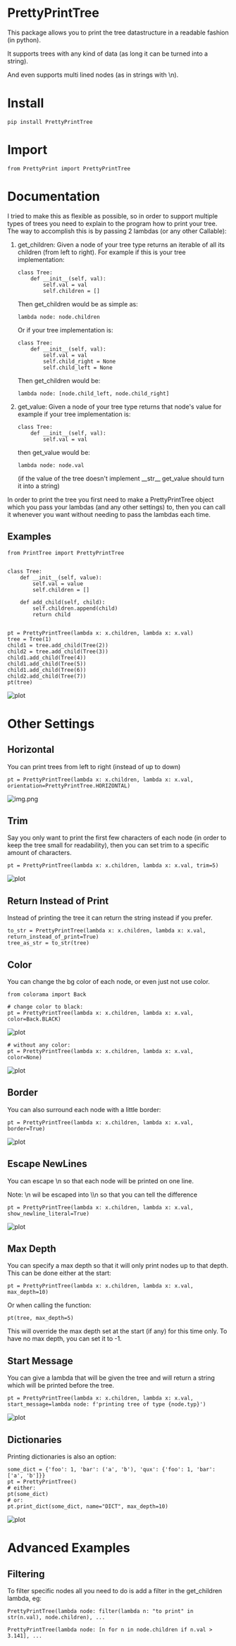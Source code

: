 # PrettyPrintTree

This package allows you to print the tree datastructure in a readable fashion (in python).

It supports trees with any kind of data (as long it can be turned into a string).

And even supports multi lined nodes (as in strings with \n).

# Install

```
pip install PrettyPrintTree
```


# Import

```
from PrettyPrint import PrettyPrintTree
```


# Documentation

I tried to make this as flexible as possible, so in order to support multiple types of trees
you need to explain to the program how to print your tree. The way to accomplish this is by passing 2 lambdas (or any other Callable):
1)  get_children: Given a node of your tree type returns an iterable of all its children (from left to right).
    For example if this is your tree implementation:
    ```
    class Tree:
        def __init__(self, val):
            self.val = val
            self.children = []
    ```
    Then get_children would be as simple as: 
    ```
    lambda node: node.children
    ```
    Or if your tree implementation is:
    ```
    class Tree:
        def __init__(self, val):
            self.val = val
            self.child_right = None
            self.child_left = None
    ```
    Then get_children would be: 
    ```
    lambda node: [node.child_left, node.child_right]
    ```

2)  get_value: Given a node of your tree type returns that node's value
    for example if your tree implementation is:
    ```
    class Tree:
        def __init__(self, val):
            self.val = val
    ```
    then get_value would be: 
    ```
    lambda node: node.val
    ```
    (if the value of the tree doesn't implement \_\_str\_\_ get_value should turn it into a string)




In order to print the tree you first need to make a PrettyPrintTree object which you pass your lambdas (and any other settings) to,
then you can call it whenever you want without needing to pass the lambdas each time.


## Examples

```
from PrintTree import PrettyPrintTree


class Tree:
    def __init__(self, value):
        self.val = value
        self.children = []

    def add_child(self, child):
        self.children.append(child)
        return child
        
        
pt = PrettyPrintTree(lambda x: x.children, lambda x: x.val)
tree = Tree(1)
child1 = tree.add_child(Tree(2))
child2 = tree.add_child(Tree(3))
child1.add_child(Tree(4))
child1.add_child(Tree(5))
child1.add_child(Tree(6))
child2.add_child(Tree(7))
pt(tree)
```
![plot](./ExampleImages/one_to_seven.JPG)


# Other Settings


## Horizontal
You can print trees from left to right (instead of up to down)
```
pt = PrettyPrintTree(lambda x: x.children, lambda x: x.val, orientation=PrettyPrintTree.HORIZONTAL)
```
![img.png](img.png)


## Trim
Say you only want to print the first few characters of each node (in order to keep the tree small for readability),
then you can set trim to a specific amount of characters.

```
pt = PrettyPrintTree(lambda x: x.children, lambda x: x.val, trim=5)
```
![plot](./ExampleImages/trim.JPG)


## Return Instead of Print
Instead of printing the tree it can return the string instead if you prefer.

```
to_str = PrettyPrintTree(lambda x: x.children, lambda x: x.val, return_instead_of_print=True)
tree_as_str = to_str(tree)
```


## Color
You can change the bg color of each node, or even just not use color.

```
from colorama import Back

# change color to black:
pt = PrettyPrintTree(lambda x: x.children, lambda x: x.val, color=Back.BLACK)
```
![plot](./ExampleImages/black.JPG)
```
# without any color:
pt = PrettyPrintTree(lambda x: x.children, lambda x: x.val, color=None)
```
![plot](./ExampleImages/no_color.JPG)


## Border
You can also surround each node with a little border:
```
pt = PrettyPrintTree(lambda x: x.children, lambda x: x.val, border=True)
```
![plot](./ExampleImages/border.JPG)


## Escape NewLines
You can escape \n so that each node will be printed on one line.

Note: \\n wil be escaped into \\\\n so that you can tell the difference
```
pt = PrettyPrintTree(lambda x: x.children, lambda x: x.val, show_newline_literal=True)
```
![plot](./ExampleImages/new_line.JPG)


## Max Depth
You can specify a max depth so that it will only print nodes up to that depth.
This can be done either at the start:
```
pt = PrettyPrintTree(lambda x: x.children, lambda x: x.val, max_depth=10)
```
Or when calling the function:
```
pt(tree, max_depth=5)
```
This will override the max depth set at the start (if any) for this time only.
To have no max depth, you can set it to -1.


## Start Message
You can give a lambda that will be given the tree and will return a string which will be printed before the tree.
```
pt = PrettyPrintTree(lambda x: x.children, lambda x: x.val, start_message=lambda node: f'printing tree of type {node.typ}')
```
![plot](./ExampleImages/msg.JPG)


## Dictionaries

Printing dictionaries is also an option:

```
some_dict = {'foo': 1, 'bar': ('a', 'b'), 'qux': {'foo': 1, 'bar': ['a', 'b']}}
pt = PrettyPrintTree()
# either:
pt(some_dict)
# or:
pt.print_dict(some_dict, name="DICT", max_depth=10)
```
![plot](./ExampleImages/dic.JPG)


# Advanced Examples

## Filtering

To filter specific nodes all you need to do is add a filter in the get_children lambda, eg:
```
PrettyPrintTree(lambda node: filter(lambda n: "to print" in str(n.val), node.children), ...
```
```
PrettyPrintTree(lambda node: [n for n in node.children if n.val > 3.141], ...
```
